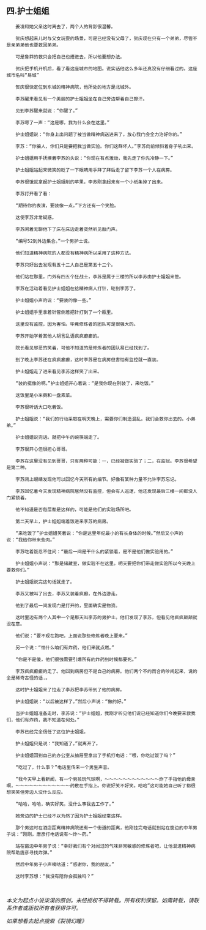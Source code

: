 ## 四.护士姐姐

    　　姜凌和她父亲这时离去了，两个人的背影很温馨。

    　　贺庆想起来儿时与父女玩耍的场景，可是已经没有父母了，贺庆现在只有一个弟弟，尽管不是亲弟弟他也要救回弟弟。

    　　可是鲁莽的救只会把自己也搭进去，所以他要想办法。

    　　贺庆把手机开机后，看了看这座城市的地图。说实话他这么多年还真没有仔细看过的。这座城市名叫“易城”

    　　贺庆很快定位到东城的精神病院，他所处的地方是北城外。

    　　李苏醒来看见有一个美丽的护士姐姐坐在自己旁边帮着自己擦汗。

    　　见到李苏醒来就说：“你醒了。”

    　　李苏嗯了一声：“这是哪，我为什么会在这里。”

    　　护士姐姐说：“你身上出问题了被当做精神病送进来了，放心我门会全力治好你的。”

    　　李苏：“你骗人，你们只是要把我当做实验。你们这群坏人。”李苏向前倾斜着身子吼出来。

    　　护士姐姐用手抚摸着李苏的头说：“你现在有点激动，我先走了你先冷静一下。”

    　　护士姐姐站起来微笑的眨了一下眼睛用手拜了拜后走了留下李苏一个人在病房。

    　　李苏很饿就拿起护士姐姐削的苹果，李苏刚拿起来有一个小纸条掉了出来。

    　　李苏打开看了看：

    　　“期待你的表演，要装像一点。”下方还有一个笑脸。

    　　这使李苏非常疑惑。

    　　李苏闲着无聊他下了床在床边走着突然听见敲门声。

    　　“编号52到外边集合。”一个男护士说。

    　　他们知道精神病院的人都没有精神病所以采用了这种方法。

    　　李苏只好出去发现有五十二人自己是第五十二个。

    　　他们站在那里，门外有四五个狂战士，李苏是属于三楼的所以李苏由护士姐姐来管。

    　　李苏在活动着看见护士姐姐在给精神病人打针，轮到李苏了。

    　　护士姐姐小声的说：“要装的像一些。”

    　　护士姐姐手里拿着针管侧着把针打到了一个瓶里。

    　　这里没有监控，因为害怕。毕竟修炼者的团队可是很强大的。

    　　李苏开始学着其他人胡言乱语疯疯癫癫的。

    　　院长看见邪恶的笑着，可他不知道的是修炼者的团队易已经找到了。

    　　到了晚上李苏还在疯疯癫癫，这时李苏是在病房但害怕有监控就一直装。

    　　护士姐姐走了进来看见李苏这样笑了出来。

    　　“装的挺像的啊。”护士姐姐开心着说：“是我你现在别装了，来吃饭。”

    　　这饭里是小米粥和一盘素菜。

    　　李苏很听话大口吃着饭。

    　　护士姐姐说：“我们的行动采取在明天晚上，需要你们制造混乱。我们会救你出去的。小弟弟。”

    　　护士姐姐说完话。就把中午的碗筷端走了。

    　　李苏很开心但很担心哥哥。

    　　李苏在这里没有见到哥哥，只有两种可能：一，已经被做实验了；二，在监狱。李苏很希望是第二种。

    　　李苏闭上眼睛发现他可以回忆今天所有的细节。好像有某种力量不允许李苏忘记。

    　　李苏回忆着今天发现精神病院居然没有监控，但会有人巡逻，他还发现最后三楼一间都没人门紧锁着。

    　　他不知道是否每层都是这样的，可能是他们的实验场所吧。

    　　第二天早上，护士姐姐端着饭进来李苏的病房。

    　　“来吃饭了”护士姐姐笑着说：“你是这里年纪最小的有长身体的时候。”然后又小声的说：“我给你带来些肉。”

    　　李苏吃着饭忍不住问：“最后一间是干什么的紧锁着，是不是他们做实验用的。”

    　　护士姐姐小声说：“那是储藏室，做实验不在这里。明天要把你们带走做实验所以今天晚上要救你们。”

    　　护士姐姐说完这句话就走了。

    　　李苏又被叫了出去，李苏又装着疯癫，在外边游走。

    　　他到了最后一间发现门是打开的，里面确实是物资。

    　　这时里边有两个人其中一个是那天叫李苏的男护士。他们发现了李苏，但看见他疯疯颠颠就没在意。

    　　他们说：“要不现在跑吧，上面说那些修炼者晚上要来。”

    　　另一个说：“怕什么咱们有炸药，他们来就点燃。”

    　　“你是不是傻，他们很强需要引爆所有的炸药到时候都要死。”

    　　李苏疯疯癫癫的走了。他回到病房但不是自己的病房。他们两个不约而合的吵闹起来，说的全是稀奇古怪的话.。

    　　这时护士姐姐来了拉走了李苏把李苏带到了他的病房。

    　　护士姐姐说：“以后被这样了。”然后小声说：“做的好。”

    　　当护士姐姐准备走时，李苏说：“护士姐姐，我刚才听见他们说已经知道你们今晚要来救我们，他们有炸药，我不知道在何处。”

    　　李苏已经完全信任了这位护士姐姐。

    　　护士姐姐只是说：“我知道了。”就离开了。

    　　护士姐姐回到自己的办公室从抽屉里拿出了手机打电话：“喂，你吃过饭了吗？”

    　　“吃过了，什么事？”电话里传来一个男生声音。

    　　“我今天早上看新闻，有一个男孩玩气球啊，～～～～～～～～～～～～炸了手指他的母亲啊，～～～～～～～～～～～～药敷在手指上。你说好笑不好笑。哈哈”这可能她自己听了都很想笑笑但旁边人没什么反应。

    　　“哈哈，哈哈，确实好笑。没什么事我去工作了。”

    　　她旁边的护士已经不以为然了因为护士姐姐经常这样。

    　　那个男这时在酒店距离精神病院还有一个街道的距离，他刚挂完电话就到站在窗边的中年男子说：“刚刚，唐彦打电话说有～炸～药。”

    　　站在窗边中年男子说：“幸好我们有个对闻过的气味非常敏感的修炼者吧，让他混进精神病院帮助唐彦寻找炸弹。”

    　　然后中年男子小声嘀咕道：“感谢你，我的朋友。”

    　　这时李苏想：“我没有陪你会孤独吗？”

    　　

*本文为起点小说柒淏的原创。未经授权不得转载。所有权利保留。如需转载，请联系作者或版权所有者获得许可。*



*如果想看去起点搜索《裂镜幻瞳》*
